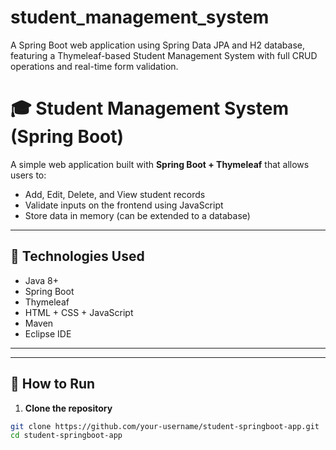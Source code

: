 # student_management_system
A Spring Boot web application using Spring Data JPA and H2 database, featuring a Thymeleaf-based Student Management System with full CRUD operations and real-time form validation.
# 🎓 Student Management System (Spring Boot)

A simple web application built with **Spring Boot + Thymeleaf** that allows users to:
- Add, Edit, Delete, and View student records
- Validate inputs on the frontend using JavaScript
- Store data in memory (can be extended to a database)

---

## 🔧 Technologies Used

- Java 8+
- Spring Boot
- Thymeleaf
- HTML + CSS + JavaScript
- Maven
- Eclipse IDE

---

---

## 🚀 How to Run

1. **Clone the repository**
```bash
git clone https://github.com/your-username/student-springboot-app.git
cd student-springboot-app
